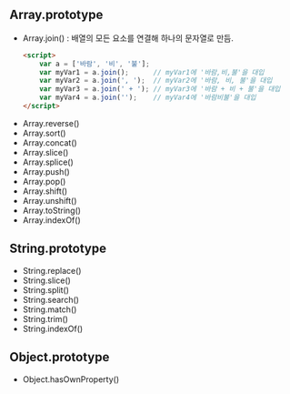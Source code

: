 ## Array.prototype
* Array.join() : 배열의 모든 요소를 연결해 하나의 문자열로 만듬.
    ```html
    <script>
        var a = ['바람', '비', '불'];
        var myVar1 = a.join();      // myVar1에 '바람,비,불'을 대입
        var myVar2 = a.join(', ');  // myVar2에 '바람, 비, 불'을 대입
        var myVar3 = a.join(' + '); // myVar3에 '바람 + 비 + 불'을 대입
        var myVar4 = a.join('');    // myVar4에 '바람비불'을 대입
    </script>
    ```
* Array.reverse()
* Array.sort()
* Array.concat()
* Array.slice()
* Array.splice()
* Array.push()
* Array.pop()
* Array.shift()
* Array.unshift()
* Array.toString()
* Array.indexOf()

## String.prototype
* String.replace()
* String.slice()
* String.split()
* String.search()
* String.match()
* String.trim()
* String.indexOf()

## Object.prototype
* Object.hasOwnProperty()